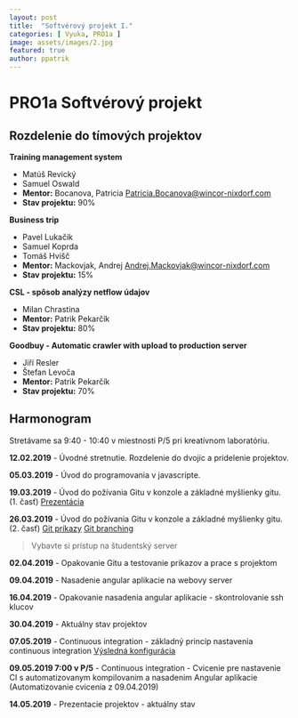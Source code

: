 ```yaml
---
layout: post
title:  "Softvérový projekt I."
categories: [ Vyuka, PRO1a ]
image: assets/images/2.jpg
featured: true
author: ppatrik
---
```

# PRO1a Softvérový projekt

## Rozdelenie do tímových projektov

**Training management system**

 - Matúš Revický
 - Samuel Oswald
 - **Mentor:** Bocanova, Patricia <Patricia.Bocanova@wincor-nixdorf.com>
 - **Stav projektu:** 90% 

**Business trip**

 - Pavel Lukačik
 - Samuel Koprda
 - Tomáš Hvišč
 - **Mentor:** Mackovjak, Andrej <Andrej.Mackovjak@wincor-nixdorf.com>
 - **Stav projektu:** 15%

**CSL - spôsob analýzy netflow údajov**

 - Milan Chrastina
 - **Mentor:** Patrik Pekarčík
 - **Stav projektu:** 80%

**Goodbuy - Automatic crawler with upload to production server**

 - Jiří Resler
 - Štefan Levoča
 - **Mentor:** Patrik Pekarčík
 - **Stav projektu:** 70%

## Harmonogram

Stretávame sa 9:40 - 10:40 v miestnosti P/5 pri kreatívnom laboratóriu.

**12.02.2019** - Úvodné stretnutie. Rozdelenie do dvojíc a pridelenie projektov.

**05.03.2019** - Úvod do programovania v javascripte.

**19.03.2019** - Úvod do požívania Gitu v konzole a základné myšlienky gitu. (1. časť) [Prezentácia](20190319/GIT.pdf)

**26.03.2019** - Úvod do požívania Gitu v konzole a základné myšlienky gitu. (2. časť) [Git príkazy](20190326/bash-history.md) [Git branching](https://gitlab.science.upjs.sk/patrik.pekarcik/pro1a-git-branching-example/network/master)

> Vybavte si prístup na študentský server

**02.04.2019** - Opakovanie Gitu a testovanie prikazov a prace s projektom

**09.04.2019** - Nasadenie angular aplikacie na webovy server

**16.04.2019** - Opakovanie nasadenia angular aplikacie - skontrolovanie ssh klucov

**30.04.2019** - Aktuálny stav projektov

**07.05.2019** - Continuous integration - základný princíp nastavenia continuous integration [Výsledná konfigurácia](https://gitlab.science.upjs.sk/patrik.pekarcik/pro1a-git-ssh-copy)

**09.05.2019 7:00 v P/5** - Continuous integration - Cvicenie pre nastavenie CI s automatizovanym kompilovanim a nasadenim Angular aplikacie (Automatizovanie cvicenia z 09.04.2019)

**14.05.2019** - Prezentacie projektov - aktuálny stav

